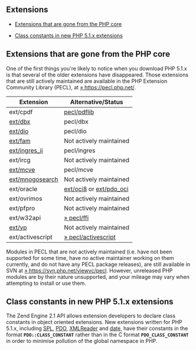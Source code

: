 Extensions
----------

-   <a href="/migration51/extensions.html#migration51.extensions-gone" class="link">Extensions that are gone from the PHP core</a>

-   <a href="/migration51/extensions.html#migration51.extensions-constants" class="link">Class constants in new PHP 5.1.x extensions</a>

Extensions that are gone from the PHP core
------------------------------------------

One of the first things you're likely to notice when you download PHP
5.1.x is that several of the older extensions have disappeared. Those
extensions that are still actively maintained are available in the PHP
Extension Community Library (PECL), at
<a href="https://pecl.php.net/" class="link external">» https://pecl.php.net/</a>.

| Extension                                                                     | Alternative/Status                                                                                                                           |
|-------------------------------------------------------------------------------|----------------------------------------------------------------------------------------------------------------------------------------------|
| ext/cpdf                                                                      | <a href="/ref/pdf.html" class="link">pecl/pdflib</a>                                                                                         |
| <a href="/book/dbx.html#dbx%20Functions" class="link">ext/dbx</a>             | pecl/dbx                                                                                                                                     |
| <a href="/ref/dio.html" class="link">ext/dio</a>                              | pecl/dio                                                                                                                                     |
| <a href="/ref/fam.html" class="link">ext/fam</a>                              | Not actively maintained                                                                                                                      |
| <a href="/book/ingres.html#Ingres%20Functions" class="link">ext/ingres_ii</a> | pecl/ingres                                                                                                                                  |
| ext/ircg                                                                      | Not actively maintained                                                                                                                      |
| <a href="/ref/mcve.html" class="link">ext/mcve</a>                            | pecl/mcve                                                                                                                                    |
| <a href="/ref/mnogosearch.html" class="link">ext/mnogosearch</a>              | Not actively maintained                                                                                                                      |
| ext/oracle                                                                    | <a href="/book/oci8.html#OCI8%20Functions" class="link">ext/oci8</a> or <a href="/book/pdo.html#Oracle%20(PDO)" class="link">ext/pdo_oci</a> |
| ext/ovrimos                                                                   | Not actively maintained                                                                                                                      |
| ext/pfpro                                                                     | Not actively maintained                                                                                                                      |
| ext/w32api                                                                    | <a href="https://pecl.php.net/package/ffi" class="link external">» pecl/ffi</a>                                                              |
| <a href="/ref/nis.html" class="link">ext/yp</a>                               | Not actively maintained                                                                                                                      |
| ext/activescript                                                              | <a href="https://pecl.php.net/package/activescript" class="link external">» pecl/activescript</a>                                            |

Modules in PECL that are not actively maintained (i.e. have not been
supported for some time, have no active maintainer working on them
currently, and do not have any PECL package releases), are still
available in SVN at
<a href="https://svn.php.net/viewvc/pecl" class="link external">» https://svn.php.net/viewvc/pecl</a>.
However, unreleased PHP modules are by their nature unsupported, and
your mileage may vary when attempting to install or use them.

Class constants in new PHP 5.1.x extensions
-------------------------------------------

The Zend Engine 2.1 API allows extension developers to declare class
constants in object oriented extensions. New extensions written for PHP
5.1.x, including <a href="/ref/spl.html" class="link">SPL</a>,
<a href="/book/pdo.html#Introduction" class="link">PDO</a>,
<a href="/book/xmlreader.html" class="link">XMLReader</a> and
<a href="/ref/datetime.html" class="link">date</a>, have their constants
in the format **`PDO::CLASS_CONSTANT`** rather than in the C format
**`PDO_CLASS_CONSTANT`** in order to minimise pollution of the global
namespace in PHP.

